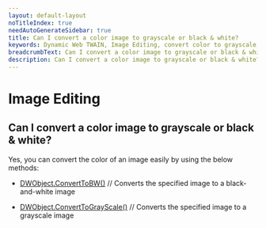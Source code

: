 ```yaml
---
layout: default-layout
noTitleIndex: true
needAutoGenerateSidebar: true
title: Can I convert a color image to grayscale or black & white?
keywords: Dynamic Web TWAIN, Image Editing, convert color to grayscale, grayscale, black and white
breadcrumbText: Can I convert a color image to grayscale or black & white?
description: Can I convert a color image to grayscale or black & white?
---
```


# Image Editing

## Can I convert a color image to grayscale or black & white?

Yes, you can convert the color of an image easily by using the below methods:

- <a href="https://www.dynamsoft.com/web-twain/docs/info/api/WebTwain_Edit.html?ver=latest#converttobw" target="_blank">DWObject.ConvertToBW()</a> // Converts the specified image to a black-and-white image

- <a href="https://www.dynamsoft.com/web-twain/docs/info/api/WebTwain_Edit.html?ver=latest#converttograyscale" target="_blank">DWObject.ConvertToGrayScale()</a> // Converts the specified image to a grayscale image
